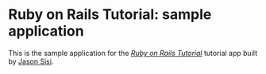 # Ruby on Rails Tutorial: sample application

This is the sample application for
the [*Ruby on Rails Tutorial*](http://railstutorial.org/)
tutorial app built by [Jason Sisi](https://github.com/spoxxter).